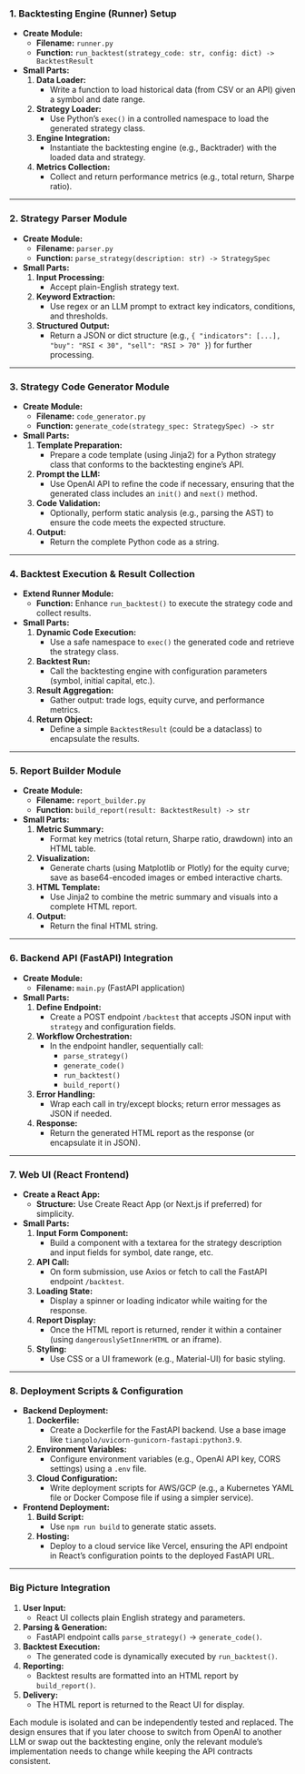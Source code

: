 ### 1. Backtesting Engine (Runner) Setup

- **Create Module:**  
  - **Filename:** `runner.py`  
  - **Function:** `run_backtest(strategy_code: str, config: dict) -> BacktestResult`  
- **Small Parts:**  
  1. **Data Loader:**  
     - Write a function to load historical data (from CSV or an API) given a symbol and date range.
  2. **Strategy Loader:**  
     - Use Python’s `exec()` in a controlled namespace to load the generated strategy class.
  3. **Engine Integration:**  
     - Instantiate the backtesting engine (e.g., Backtrader) with the loaded data and strategy.
  4. **Metrics Collection:**  
     - Collect and return performance metrics (e.g., total return, Sharpe ratio).

---

### 2. Strategy Parser Module

- **Create Module:**  
  - **Filename:** `parser.py`  
  - **Function:** `parse_strategy(description: str) -> StrategySpec`  
- **Small Parts:**  
  1. **Input Processing:**  
     - Accept plain-English strategy text.
  2. **Keyword Extraction:**  
     - Use regex or an LLM prompt to extract key indicators, conditions, and thresholds.
  3. **Structured Output:**  
     - Return a JSON or dict structure (e.g., `{ "indicators": [...], "buy": "RSI < 30", "sell": "RSI > 70" }`) for further processing.

---

### 3. Strategy Code Generator Module

- **Create Module:**  
  - **Filename:** `code_generator.py`  
  - **Function:** `generate_code(strategy_spec: StrategySpec) -> str`  
- **Small Parts:**  
  1. **Template Preparation:**  
     - Prepare a code template (using Jinja2) for a Python strategy class that conforms to the backtesting engine’s API.
  2. **Prompt the LLM:**  
     - Use OpenAI API to refine the code if necessary, ensuring that the generated class includes an `init()` and `next()` method.
  3. **Code Validation:**  
     - Optionally, perform static analysis (e.g., parsing the AST) to ensure the code meets the expected structure.
  4. **Output:**  
     - Return the complete Python code as a string.

---

### 4. Backtest Execution & Result Collection

- **Extend Runner Module:**  
  - **Function:** Enhance `run_backtest()` to execute the strategy code and collect results.
- **Small Parts:**  
  1. **Dynamic Code Execution:**  
     - Use a safe namespace to `exec()` the generated code and retrieve the strategy class.
  2. **Backtest Run:**  
     - Call the backtesting engine with configuration parameters (symbol, initial capital, etc.).
  3. **Result Aggregation:**  
     - Gather output: trade logs, equity curve, and performance metrics.
  4. **Return Object:**  
     - Define a simple `BacktestResult` (could be a dataclass) to encapsulate the results.

---

### 5. Report Builder Module

- **Create Module:**  
  - **Filename:** `report_builder.py`  
  - **Function:** `build_report(result: BacktestResult) -> str`  
- **Small Parts:**  
  1. **Metric Summary:**  
     - Format key metrics (total return, Sharpe ratio, drawdown) into an HTML table.
  2. **Visualization:**  
     - Generate charts (using Matplotlib or Plotly) for the equity curve; save as base64-encoded images or embed interactive charts.
  3. **HTML Template:**  
     - Use Jinja2 to combine the metric summary and visuals into a complete HTML report.
  4. **Output:**  
     - Return the final HTML string.

---

### 6. Backend API (FastAPI) Integration

- **Create Module:**  
  - **Filename:** `main.py` (FastAPI application)  
- **Small Parts:**  
  1. **Define Endpoint:**  
     - Create a POST endpoint `/backtest` that accepts JSON input with `strategy` and configuration fields.
  2. **Workflow Orchestration:**  
     - In the endpoint handler, sequentially call:
       - `parse_strategy()`
       - `generate_code()`
       - `run_backtest()`
       - `build_report()`
  3. **Error Handling:**  
     - Wrap each call in try/except blocks; return error messages as JSON if needed.
  4. **Response:**  
     - Return the generated HTML report as the response (or encapsulate it in JSON).

---

### 7. Web UI (React Frontend)

- **Create a React App:**  
  - **Structure:** Use Create React App (or Next.js if preferred) for simplicity.
- **Small Parts:**  
  1. **Input Form Component:**  
     - Build a component with a textarea for the strategy description and input fields for symbol, date range, etc.
  2. **API Call:**  
     - On form submission, use Axios or fetch to call the FastAPI endpoint `/backtest`.
  3. **Loading State:**  
     - Display a spinner or loading indicator while waiting for the response.
  4. **Report Display:**  
     - Once the HTML report is returned, render it within a container (using `dangerouslySetInnerHTML` or an iframe).
  5. **Styling:**  
     - Use CSS or a UI framework (e.g., Material-UI) for basic styling.

---

### 8. Deployment Scripts & Configuration

- **Backend Deployment:**  
  1. **Dockerfile:**  
     - Create a Dockerfile for the FastAPI backend. Use a base image like `tiangolo/uvicorn-gunicorn-fastapi:python3.9`.
  2. **Environment Variables:**  
     - Configure environment variables (e.g., OpenAI API key, CORS settings) using a `.env` file.
  3. **Cloud Configuration:**  
     - Write deployment scripts for AWS/GCP (e.g., a Kubernetes YAML file or Docker Compose file if using a simpler service).
- **Frontend Deployment:**  
  1. **Build Script:**  
     - Use `npm run build` to generate static assets.
  2. **Hosting:**  
     - Deploy to a cloud service like Vercel, ensuring the API endpoint in React’s configuration points to the deployed FastAPI URL.

---

### Big Picture Integration

1. **User Input:**  
   - React UI collects plain English strategy and parameters.
2. **Parsing & Generation:**  
   - FastAPI endpoint calls `parse_strategy()` → `generate_code()`.
3. **Backtest Execution:**  
   - The generated code is dynamically executed by `run_backtest()`.
4. **Reporting:**  
   - Backtest results are formatted into an HTML report by `build_report()`.
5. **Delivery:**  
   - The HTML report is returned to the React UI for display.

Each module is isolated and can be independently tested and replaced. The design ensures that if you later choose to switch from OpenAI to another LLM or swap out the backtesting engine, only the relevant module’s implementation needs to change while keeping the API contracts consistent.
